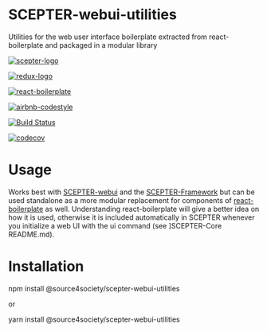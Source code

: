 # SCEPTER-webui-utilities
Utilities for the web user interface boilerplate extracted from react-boilerplate and packaged in a modular library

[![scepter-logo](http://res.cloudinary.com/source-4-society/image/upload/v1519221119/scepter_hzpcqt.png)](https://github.com/source4societyorg/SCEPTER-core)

[![redux-logo](https://raw.githubusercontent.com/reactjs/redux/master/logo/logo-title-dark.png)](https://github.com/reactjs/redux)

[![react-boilerplate](https://github.com/react-boilerplate/brand/blob/master/assets/logo.png)](https://gihub.com/react-boilerplate)

[![airbnb-codestyle](https://camo.githubusercontent.com/1c5c800fbdabc79cfaca8c90dd47022a5b5c7486/68747470733a2f2f696d672e736869656c64732e696f2f62616467652f636f64652532307374796c652d616972626e622d627269676874677265656e2e7376673f7374796c653d666c61742d737175617265)](https://github.com/airbnb/javascript)

[![Build Status](https://travis-ci.org/source4societyorg/SCEPTER-webui-utilities.svg?branch=master)](https://travis-ci.org/source4societyorg/SCEPTER-webui-utilities)

[![codecov](https://codecov.io/gh/source4societyorg/SCEPTER-webui-utilities/branch/master/graph/badge.svg)](https://codecov.io/gh/source4societyorg/SCEPTER-webui-utilities)

# Usage

Works best with [SCEPTER-webui](https://www.github.com/source4societyorg/SCEPTER-webui) and the [SCEPTER-Framework](https://www.github.com/source4societyorg/SCEPTER-Core) but can be used standalone as a more modular replacement for components of [react-boilerplate](https://www.github.com/react-boilerplate/react-boilerplate) as well. Understanding react-boilerplate will give a better idea on how it is used, otherwise it is included automatically in SCEPTER whenever you initialize a web UI with the ui command (see ]SCEPTER-Core README.md).

# Installation

  npm install @source4society/scepter-webui-utilities

or

  yarn install @source4society/scepter-webui-utilities

